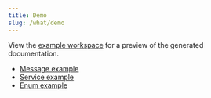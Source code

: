 ```yaml
---
title: Demo
slug: /what/demo
---
```


View the [example workspace](/protodocs/Booking.proto) for a preview of the generated documentation.
- [Message example](/protodocs/Customer.proto#customer)
- [Service example](/protodocs/Booking.proto#bookingservice)
- [Enum example](/protodocs/Vehicle.proto#manufacturercategory)